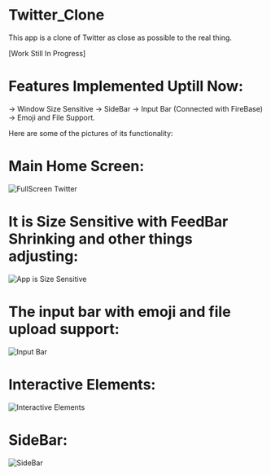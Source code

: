 # Twitter_Clone
This app is a clone of Twitter as close as possible to the real thing.

[Work Still In Progress]
# Features Implemented Uptill Now:
-> Window Size Sensitive
-> SideBar
-> Input Bar (Connected with FireBase) -> Emoji and File Support.

Here are some of the pictures of its functionality:

# Main Home Screen:
![FullScreen Twitter](https://github.com/nibi420/Twitter_Clone/assets/96695262/ac185209-cc08-459b-99d3-406531cb4ca5)



# It is Size Sensitive with FeedBar Shrinking and other things adjusting:
![App is Size Sensitive](https://github.com/nibi420/Twitter_Clone/assets/96695262/d41f40c8-3f3c-4815-aece-aee99dcdc230)


# The input bar with emoji and file upload support:
![Input Bar](https://github.com/nibi420/Twitter_Clone/assets/96695262/0c05c247-b16e-4534-aec9-ada0b205043f)


# Interactive Elements:
![Interactive Elements](https://github.com/nibi420/Twitter_Clone/assets/96695262/3075baa9-b6ec-4b52-8142-ca8862cf8afd)


# SideBar:
![SideBar](https://github.com/nibi420/Twitter_Clone/assets/96695262/00637b71-3254-4ade-9aa3-414d069eece5)


